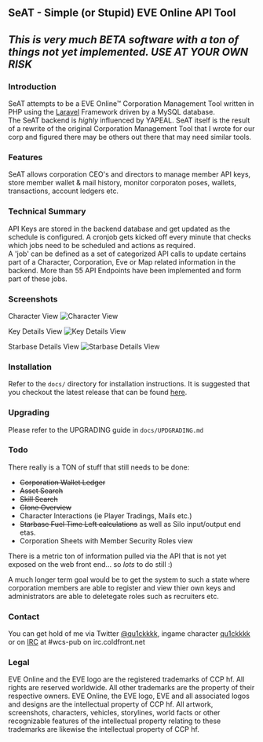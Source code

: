 ## SeAT - Simple (or Stupid) EVE Online API Tool ##

## *This is very much BETA software with a ton of things not yet implemented. USE AT YOUR OWN RISK* ##

### Introduction ###
SeAT attempts to be a EVE Online™ Corporation Management Tool written in PHP using the [Laravel][1] Framework driven by a MySQL database.  
The SeAT backend is *highly* influenced by YAPEAL. SeAT itself is the result of a rewrite of the original Corporation Management Tool that I wrote for our corp and figured there may be others out there that may need similar tools.

### Features ###
SeAT allows corporation CEO's and directors to manage member API keys, store member wallet & mail history, monitor corporaton poses, wallets, transactions, account ledgers etc.

### Technical Summary ###
API Keys are stored in the backend database and get updated as the schedule is configured. A cronjob gets kicked off every minute that checks which jobs need to be scheduled and actions as required.  
A 'job' can be defined as a set of categorized API calls to update certains part of a Character, Corporation, Eve or Map related information in the backend. More than 55 API Endpoints have been implemented and form part of these jobs.

### Screenshots ###

Character View
![Character View](http://i.imgur.com/EV1G2NC.png)

Key Details View
![Key Details View](http://i.imgur.com/qL1X41M.png)

Starbase Details View
![Starbase Details View](http://i.imgur.com/djeC4ui.png)

### Installation ###
Refer to the `docs/` directory for installation instructions. It is suggested that you checkout the latest release that can be found [here](https://github.com/eve-seat/seat/releases).

### Upgrading ###
Please refer to the UPGRADING guide in `docs/UPDGRADING.md`

### Todo ###
There really is a TON of stuff that still needs to be done:

- ~~Corporation Wallet Ledger~~
- ~~Asset Search~~
- ~~Skill Search~~
- ~~Clone Overview~~
- Character Interactions (ie Player Tradings, Mails etc.)
- ~~Starbase Fuel Time Left calculations~~ as well as Silo input/output end etas.
- Corporation Sheets with Member Security Roles view

There is a metric ton of information pulled via the API that is not yet exposed on the web front end... so *lots* to do still :)

A much longer term goal would be to get the system to such a state where corporation members are able to register and view thier own keys and administrators are able to deletegate roles such as recruiters etc.

### Contact ###
You can get hold of me via Twitter [@qu1ckkkk](https://twitter.com/qu1ckkkk), ingame character [qu1ckkkk](http://evewho.com/pilot/qu1ckkkk) or on [IRC](https://kiwiirc.com/client/irc.coldfront.net/?nick=seat_user|?#wcs-pub) at #wcs-pub on irc.coldfront.net

  [1]: http://laravel.com/

### Legal ###
EVE Online and the EVE logo are the registered trademarks of CCP hf. All rights are reserved worldwide. All other trademarks are the property of their respective owners. EVE Online, the EVE logo, EVE and all associated logos and designs are the intellectual property of CCP hf. All artwork, screenshots, characters, vehicles, storylines, world facts or other recognizable features of the intellectual property relating to these trademarks are likewise the intellectual property of CCP hf.
